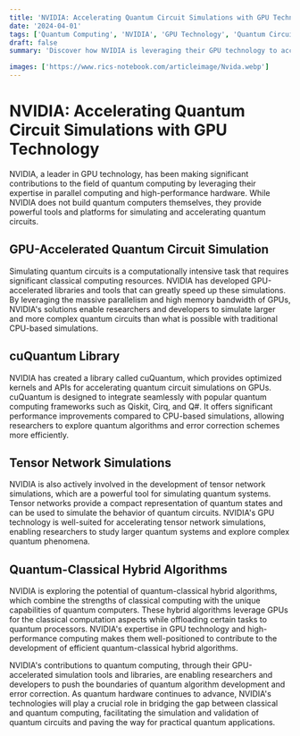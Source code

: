 ```yaml
---
title: 'NVIDIA: Accelerating Quantum Circuit Simulations with GPU Technology'
date: '2024-04-01'
tags: ['Quantum Computing', 'NVIDIA', 'GPU Technology', 'Quantum Circuit Simulation', 'cuQuantum']
draft: false
summary: 'Discover how NVIDIA is leveraging their GPU technology to accelerate quantum circuit simulations and advance the field of quantum computing.'

images: ['https://www.rics-notebook.com/articleimage/Nvida.webp']
---
```


# NVIDIA: Accelerating Quantum Circuit Simulations with GPU Technology

NVIDIA, a leader in GPU technology, has been making significant contributions to the field of quantum computing by leveraging their expertise in parallel computing and high-performance hardware. While NVIDIA does not build quantum computers themselves, they provide powerful tools and platforms for simulating and accelerating quantum circuits.

## GPU-Accelerated Quantum Circuit Simulation

Simulating quantum circuits is a computationally intensive task that requires significant classical computing resources. NVIDIA has developed GPU-accelerated libraries and tools that can greatly speed up these simulations. By leveraging the massive parallelism and high memory bandwidth of GPUs, NVIDIA's solutions enable researchers and developers to simulate larger and more complex quantum circuits than what is possible with traditional CPU-based simulations.

## cuQuantum Library

NVIDIA has created a library called cuQuantum, which provides optimized kernels and APIs for accelerating quantum circuit simulations on GPUs. cuQuantum is designed to integrate seamlessly with popular quantum computing frameworks such as Qiskit, Cirq, and Q#. It offers significant performance improvements compared to CPU-based simulations, allowing researchers to explore quantum algorithms and error correction schemes more efficiently.

## Tensor Network Simulations

NVIDIA is also actively involved in the development of tensor network simulations, which are a powerful tool for simulating quantum systems. Tensor networks provide a compact representation of quantum states and can be used to simulate the behavior of quantum circuits. NVIDIA's GPU technology is well-suited for accelerating tensor network simulations, enabling researchers to study larger quantum systems and explore complex quantum phenomena.

## Quantum-Classical Hybrid Algorithms

NVIDIA is exploring the potential of quantum-classical hybrid algorithms, which combine the strengths of classical computing with the unique capabilities of quantum computers. These hybrid algorithms leverage GPUs for the classical computation aspects while offloading certain tasks to quantum processors. NVIDIA's expertise in GPU technology and high-performance computing makes them well-positioned to contribute to the development of efficient quantum-classical hybrid algorithms.

NVIDIA's contributions to quantum computing, through their GPU-accelerated simulation tools and libraries, are enabling researchers and developers to push the boundaries of quantum algorithm development and error correction. As quantum hardware continues to advance, NVIDIA's technologies will play a crucial role in bridging the gap between classical and quantum computing, facilitating the simulation and validation of quantum circuits and paving the way for practical quantum applications.
